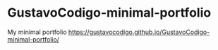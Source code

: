 # GustavoCodigo-minimal-portfolio
My minimal portfolio
https://gustavocodigo.github.io/GustavoCodigo-minimal-portfolio/
